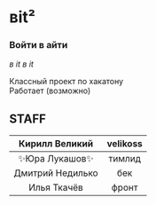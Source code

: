 # вit²
### Войти в айти
*в it в it*

Классный проект по хакатону <br/>
Работает (возможно)

## STAFF

|Кирилл Великий|velikoss|
|:----------------:|:---------:|
|✨Юра Лукашов✨ | тимлид |
|Дмитрий Недилько | бек |
|Илья Ткачёв | фронт |
